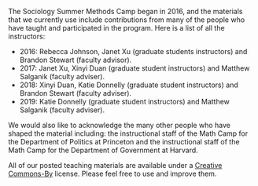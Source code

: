 The Sociology Summer Methods Camp began in 2016, and the materials that we currently use include contributions from many of the people who have taught and participated in the program.  Here is a list of all the instructors:

- 2016: Rebecca Johnson, Janet Xu (graduate students instructors) and Brandon Stewart (faculty advisor).
- 2017: Janet Xu, Xinyi Duan (graduate student instructors) and Matthew Salganik (faculty adviser).
- 2018: Xinyi Duan, Katie Donnelly (graduate student instructors) and Brandon Stewart (faculty adviser).
- 2019: Katie Donnelly (graduate student instructors) and Matthew Salganik (faculty adviser).

We would also like to acknowledge the many other people who have shaped the material including: the instructional staff of the Math Camp for the Department of Politics at Princeton and the instructional staff of the Math Camp for the Department of Government at Harvard.

All of our posted teaching materials are available under a [Creative Commons-By](https://creativecommons.org/licenses/by/4.0/) license.  Please feel free to use and improve them.
